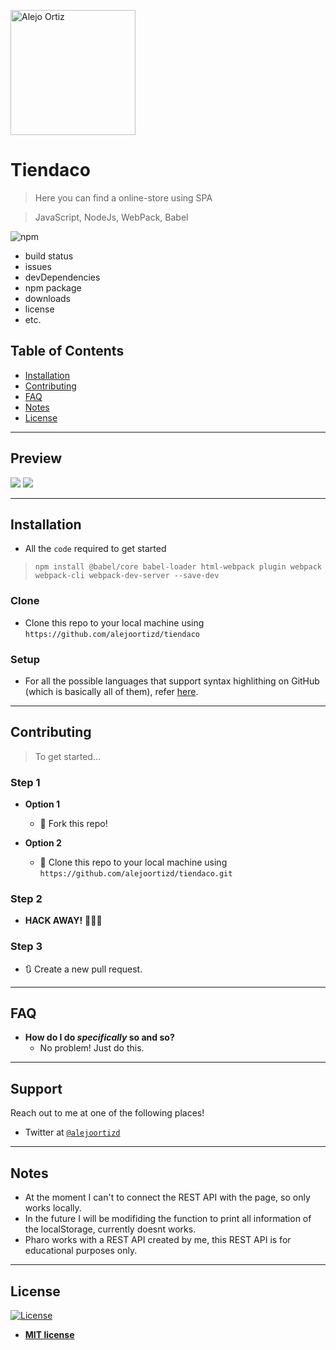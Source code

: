 <a href="http://github.com/alejoortizd"><img src="https://i.imgur.com/dglpnc2.jpg" title="Alejo Ortiz" alt="Alejo Ortiz" width=200></a>

# Tiendaco

> Here you can find a online-store using SPA

> JavaScript, NodeJs, WebPack, Babel

![npm](https://img.shields.io/npm/v/14)

- build status
- issues
- devDependencies
- npm package
- downloads
- license
- etc.


## Table of Contents

- [Installation](#installation)
- [Contributing](#contributing)
- [FAQ](#faq)
- [Notes](#notes)
- [License](#license)


---

## Preview

<img src="https://i.imgur.com/PntASLw.png">
<img src="https://i.imgur.com/tXl8pyX.png">

---

## Installation

- All the `code` required to get started
> `npm install @babel/core babel-loader html-webpack plugin webpack webpack-cli webpack-dev-server --save-dev`

### Clone

- Clone this repo to your local machine using `https://github.com/alejoortizd/tiendaco`

### Setup
- For all the possible languages that support syntax highlithing on GitHub (which is basically all of them), refer <a href="https://github.com/github/linguist/blob/master/lib/linguist/languages.yml" target="_blank">here</a>.

---

## Contributing

> To get started...

### Step 1

- **Option 1**
    - 🍴 Fork this repo!

- **Option 2**
    - 👯 Clone this repo to your local machine using `https://github.com/alejoortizd/tiendaco.git`

### Step 2

- **HACK AWAY!** 🔨🔨🔨

### Step 3

- 🔃 Create a new pull request.

---

## FAQ

- **How do I do *specifically* so and so?**
    - No problem! Just do this.

---

## Support

Reach out to me at one of the following places!

- Twitter at <a href="http://twitter.com/@alejoortizd" target="_blank">`@alejoortizd`</a>

---

## Notes

- At the moment I can't to connect the REST API with the page, so only works locally.
- In the future I will be modifiding the function to print all information of the localStorage, currently doesnt works.
- Pharo works with a REST API created by me, this REST API is for educational purposes only.

---

## License

[![License](https://img.shields.io/npm/l/mi)](http://badges.mit-license.org)

- **[MIT license](http://opensource.org/licenses/mit-license.php)**